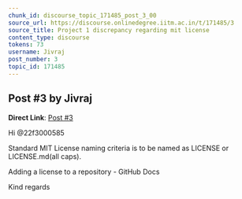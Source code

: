 ```yaml
---
chunk_id: discourse_topic_171485_post_3_00
source_url: https://discourse.onlinedegree.iitm.ac.in/t/171485/3
source_title: Project 1 discrepancy regarding mit license
content_type: discourse
tokens: 73
username: Jivraj
post_number: 3
topic_id: 171485
---
```


## Post #3 by Jivraj

**Direct Link**: [Post #3](https://discourse.onlinedegree.iitm.ac.in/t/171485/3)

Hi @22f3000585

Standard MIT License naming criteria is to be named as LICENSE or LICENSE.md(all caps).

Adding a license to a repository - GitHub Docs

Kind regards
